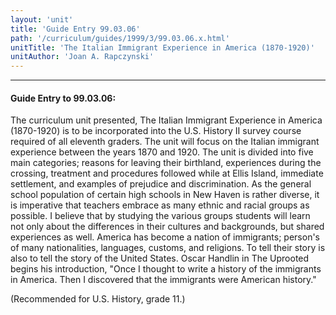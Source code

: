 ```yaml
---
layout: 'unit'
title: 'Guide Entry 99.03.06'
path: '/curriculum/guides/1999/3/99.03.06.x.html'
unitTitle: 'The Italian Immigrant Experience in America (1870-1920)'
unitAuthor: 'Joan A. Rapczynski'
---
```


<body>
<hr/>
 <h4>
  Guide Entry to 99.03.06:
 </h4>
 The curriculum unit presented, The Italian Immigrant Experience in America (1870-1920) is to be incorporated into the U.S. History II survey course required of all eleventh graders. The unit will focus on the Italian immigrant experience between the years 1870 and 1920. The unit is divided into five main categories; reasons for leaving their birthland, experiences during the crossing, treatment and procedures followed while at Ellis Island, immediate settlement, and examples of prejudice and discrimination. As the general school population of certain high schools in New Haven is rather diverse, it is imperative that teachers embrace as many ethnic and racial groups as possible. I believe that by studying the various groups students will learn not only about the differences in their cultures and backgrounds, but shared experiences as well. America has become a nation of immigrants; person's of many nationalities, languages, customs, and religions. To tell their story is also to tell the story of the United States. Oscar Handlin in The Uprooted begins his introduction, "Once I thought to write a history of the immigrants in America. Then I discovered that the immigrants were American history."
 <p>
  (Recommended for U.S. History, grade 11.)
 </p>

</body>
